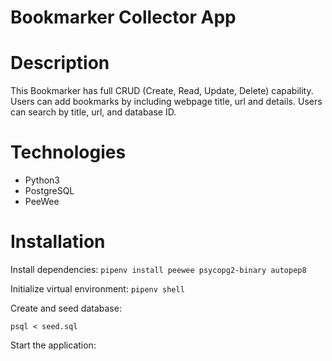 # Bookmarker Collector App

# Description

This Bookmarker has full CRUD (Create, Read, Update, Delete) capability. Users can add bookmarks by including webpage title, url and details. Users can search by title, url, and database ID.

# Technologies

- Python3
- PostgreSQL
- PeeWee

# Installation

Install dependencies:
`pipenv install peewee psycopg2-binary autopep8`

Initialize virtual environment:
`pipenv shell`

Create and seed database:

`psql < seed.sql`

Start the application:

```python3 app.py

```
